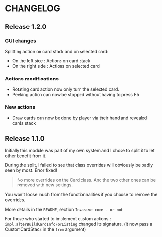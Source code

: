 # CHANGELOG

## Release 1.2.0

### GUI changes
Splitting action on card stack and on selected card:
- On the left side : Actions on card stack
- On the right side : Actions on selected card

### Actions modifications
- Rotating card action now only turn the selected card.
- Peeking action can now be stopped without having to press F5

### New actions
- Draw cards can now be done by player via their hand and revealed cards stack


## Release 1.1.0

Initially this module was part of my own system and I chose to split it to let other benefit from it.

During the split, I failed to see that class overrides will obviously be badly seen by most. Error fixed!

> No more overrides on the Card class. And the two other ones can be removed with new settings.

You won't loose much from the functionnalities if you choose to remove the overrides.

More details in the `README`, section `Invasive code - or not`

For those who started to implement custom actions : `impl.alterBuildCardInfoForListing` changed its signature. (it now pass a CustomCardStack in the `from` argument)
